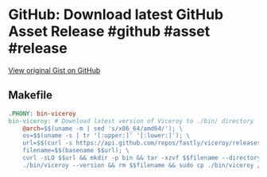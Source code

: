 # GitHub: Download latest GitHub Asset Release #github #asset #release

[View original Gist on GitHub](https://gist.github.com/Integralist/0a685f3128597a18107ced7367b8a5bd)

## Makefile

```makefile
.PHONY: bin-viceroy
bin-viceroy: # Download latest version of Viceroy to ./bin/ directory
	@arch=$$(uname -m | sed 's/x86_64/amd64/'); \
	os=$$(uname -s | tr '[:upper:]' '[:lower:]'); \
	url=$$(curl -s https://api.github.com/repos/fastly/viceroy/releases/latest | jq --arg arch $$arch --arg os $$os -r '.assets[] | select((.name | contains($$arch)) and (.name | contains($$os))) | .browser_download_url'); \
	filename=$$(basename $$url); \
	curl -sLO $$url && mkdir -p bin && tar -xzvf $$filename --directory ./bin/ && \
	./bin/viceroy --version && rm $$filename && sudo cp ./bin/viceroy /usr/local/bin/viceroy # NOTE: sudo is a no-op in GitHub Actions
```

